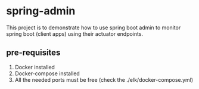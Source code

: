 # spring-admin
This project is to demonstrate how to use spring boot admin to monitor spring boot (client apps) using their actuator endpoints.

## pre-requisites
1. Docker installed
1. Docker-compose installed
1. All the needed ports must be free (check the ./elk/docker-compose.yml)

